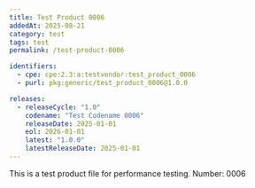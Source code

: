 ```yaml
---
title: Test Product 0006
addedAt: 2025-08-21
category: test
tags: test
permalink: /test-product-0006

identifiers:
  - cpe: cpe:2.3:a:testvendor:test_product_0006
  - purl: pkg:generic/test_product_0006@1.0.0

releases:
  - releaseCycle: "1.0"
    codename: "Test Codename 0006"
    releaseDate: 2025-01-01
    eol: 2026-01-01
    latest: "1.0.0"
    latestReleaseDate: 2025-01-01
---
```


This is a test product file for performance testing. Number: 0006

